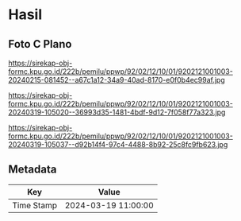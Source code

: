 # Hasil

## Foto C Plano

https://sirekap-obj-formc.kpu.go.id/222b/pemilu/ppwp/92/02/12/10/01/9202121001003-20240215-081452--a67c1a12-34a9-40ad-8170-e0f0b4ec99af.jpg

https://sirekap-obj-formc.kpu.go.id/222b/pemilu/ppwp/92/02/12/10/01/9202121001003-20240319-105020--36993d35-1481-4bdf-9d12-7f058f77a323.jpg

https://sirekap-obj-formc.kpu.go.id/222b/pemilu/ppwp/92/02/12/10/01/9202121001003-20240319-105037--d92b14f4-97c4-4488-8b92-25c8fc9fb623.jpg


## Metadata

| Key        | Value               |
| ---------- | ------------------- |
| Time Stamp | 2024-03-19 11:00:00 |



